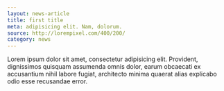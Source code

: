```yaml
---
layout: news-article
title: first title
meta: adipisicing elit. Nam, dolorum.
source: http://lorempixel.com/400/200/
category: news
---
```


Lorem ipsum dolor sit amet, consectetur adipisicing elit. Provident, dignissimos quisquam assumenda omnis dolor, earum obcaecati ex accusantium nihil labore fugiat, architecto minima quaerat alias explicabo odio esse recusandae error.
